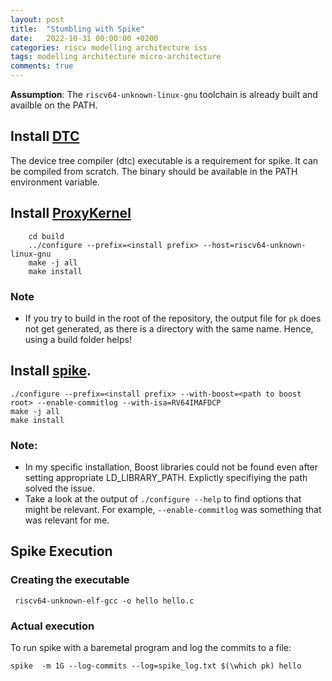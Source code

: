 ```yaml
---
layout: post
title:  "Stumbling with Spike"
date:   2022-10-31 00:00:00 +0200
categories: riscv modelling architecture iss
tags: modelling architecture micro-architecture
comments: true
---
```


**Assumption**: The `riscv64-unknown-linux-gnu` toolchain is already built and availble on the PATH. 

## Install [DTC](https://git.launchpad.net/ubuntu/+source/device-tree-compiler/?h=applied/debian/sid)
The device tree compiler (dtc) executable is a requirement for spike. It can be compiled from scratch.
The binary should be available in the PATH environment variable. 

## Install [ProxyKernel](https://github.com/riscv-software-src/riscv-pk)
``` mkdir build
    cd build 
    ../configure --prefix=<install prefix> --host=riscv64-unknown-linux-gnu
    make -j all
    make install
```
### Note
- If you try to build in the root of the repository, the output file for `pk` does not get generated, as there is a directory with the same name. Hence, using a build folder helps!

## Install [spike](https://github.com/riscv-software-src/riscv-isa-sim). 

``` 
./configure --prefix=<install prefix> --with-boost=<path to boost root> --enable-commitlog --with-isa=RV64IMAFDCP 
make -j all
make install
``` 

### Note: 
- In my specific installation, Boost libraries could not be found
    even after setting appropriate LD_LIBRARY_PATH. Explictly specifiying the path solved the issue.
- Take a look at the output of `./configure --help` to find options that might be relevant. For example, `--enable-commitlog` was something that was relevant for me. 

## Spike Execution 

### Creating the executable

``` riscv64-unknown-elf-gcc -o hello hello.c```

### Actual execution
To run spike with a baremetal program and log the commits to a file:

```
spike  -m 1G --log-commits --log=spike_log.txt $(\which pk) hello 

```